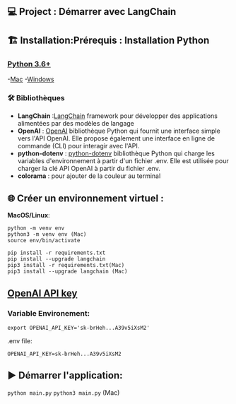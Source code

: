 ## 💻  Project : Démarrer avec LangChain

## 🏗️ Installation:Prérequis : Installation Python

### [Python 3.6+](https://www.python.org/downloads/)

-[Mac](https://kinsta.com/knowledgebase/install-python/#mac)
-[Windows](https://kinsta.com/knowledgebase/install-python/#windows)

### 🛠️ Bibliothèques

- **LangChain** :[LangChain](https://www.langchain.com/) framework pour développer des applications alimentées par des modèles de langage
- **OpenAI** : [OpenAI](https://python.langchain.com/docs/integrations/platforms/openai)  bibliothèque Python qui fournit une interface simple vers l'API OpenAI. Elle propose également une interface en ligne de commande (CLI) pour interagir avec l'API.
- **python-dotenv** : [python-dotenv](https://pypi.org/project/python-dotenv/) bibliothèque Python qui charge les variables d'environnement à partir d'un fichier .env. Elle est utilisée pour charger la clé API OpenAI à partir du fichier .env.
- **colorama** : pour ajouter de la couleur au terminal 


## 🌐 Créer un environnement virtuel :

**MacOS/Linux**:

```
python -m venv env
python3 -m venv env (Mac)
source env/bin/activate

```

```
pip install -r requirements.txt
pip install --upgrade langchain
pip3 install -r requirements.txt(Mac)
pip3 install --upgrade langchain (Mac)
```

## [OpenAI API key](https://platform.openai.com/account/api-keys)

### Variable Environement:

`export OPENAI_API_KEY='sk-brHeh...A39v5iXsM2'`

.env file:

```
OPENAI_API_KEY=sk-brHeh...A39v5iXsM2
```

## ▶️ Démarrer l'application:

`python main.py`
`python3 main.py` (Mac)

